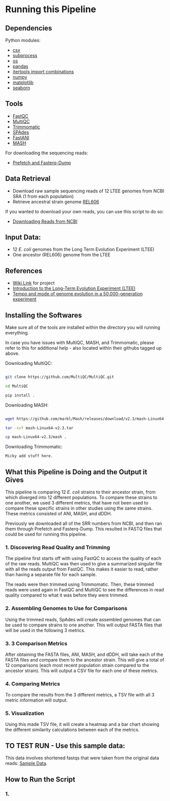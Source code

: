 # Running this Pipeline

## Dependencies
Python modules:
* [csv](https://docs.python.org/3/library/csv.html)
* [subprocess](https://docs.python.org/3/library/subprocess.html)
* [os](https://docs.python.org/3/library/os.html)
* [pandas](https://pandas.pydata.org/)
* [itertools import combinations](https://docs.python.org/3/library/itertools.html)
* [numpy](https://numpy.org/)
* [matplotlib](https://matplotlib.org/stable/)
* [seaborn](https://github.com/mwaskom/seaborn)

## Tools
* [FastQC](https://github.com/s-andrews/FastQC)
* [MultiQC](https://github.com/MultiQC/MultiQC)
* [Trimmomatic](https://github.com/timflutre/trimmomatic)
* [SPAdes](https://github.com/ablab/spades)
* [FastANI](https://github.com/ParBLiSS/FastANI)
* [MASH](https://github.com/marbl/mash)

For downloading the sequencing reads:
* [Prefetch and Fasterq-Dump](https://github.com/ncbi/sra-tools/wiki/08.-prefetch-and-fasterq-dump)

## Data Retrieval 
* Download raw sample sequencing reads of 12 LTEE genomes from NCBI SRA (1 from each population)
* Retrieve ancestral strain genome [REL606](https://www.ncbi.nlm.nih.gov/nuccore/NC_012967.1)

If you wanted to download your own reads, you can use this script to do so:
* [Downloading Reads from NCBI](https://github.com/lexrex333/Ecoli-Project1/blob/main/Get_Fastqs.py)

## Input Data:
* 12 _E. coli_ genomes from the Long Term Evolution Experiment (LTEE)
* One ancestor (REL606) genome from the LTEE
## References 
* [Wiki Link](https://github.com/lexrex333/Ecoli-Project1/wiki) for project 
* [Introduction to the Long-Term Evolution Experiment (LTEE)](https://the-ltee.org/about/) 
* [Tempo and mode of genome evolution in a 50,000-generation experiment](https://www.nature.com/articles/nature18959)

## Installing the Softwares
Make sure all of the tools are installed within the directory you will running everything. 

In case you have issues with MultiQC, MASH, and Trimmomatic, please refer to this for additional help - also located within their githubs tagged up above. 

Downloading MultiQC: 
```bash

git clone https://github.com/MultiQC/MultiQC.git

cd MultiQC

pip install .
```

Downloading MASH:
```bash

wget https://github.com/marbl/Mash/releases/download/v2.3/mash-Linux64-v2.3.tar

tar -xvf mash-Linux64-v2.3.tar

cp mash-Linux64-v2.3/mash .
```

Downloading Trimmomatic:
```bash
Micky add stuff here.
```
## What this Pipeline is Doing and the Output it Gives
This pipeline is comparing 12 _E. coli_ strains to their ancestor strain, from which diverged into 12 different populations. To compare these strains to one another, we used 3 different metrics, that have not been used to compare these specific strains in other studies using the same strains. These metrics consisted of ANI, MASH, and dDDH. 

Previously we downloaded all of the SRR numbers from NCBI, and then ran them through Prefetch and Fasterq-Dump. This resulted in FASTQ files that could be used for running this pipeline. 

### 1. Discovering Read Quality and Trimming
The pipeline first starts off with using FastQC to access the quality of each of the raw reads. MultiQC was then used to give a summarized singular file with all the reads output from FastQC. This makes it easier to read, rather than having a separate file for each sample. 

The reads were then trimmed using Trimmomatic. Then, these trimmed reads were used again in FastQC and MultiQC to see the differences in read quality compared to what it was before they were trimmed. 

### 2. Assembling Genomes to Use for Comparisons
Using the trimmed reads, SpAdes will create assembled genomes that can be used to compare strains to one another. This will output FASTA files that will be used in the following 3 metrics. 

### 3. 3 Comparison Metrics
After obtaining the FASTA files, ANI, MASH, and dDDH, will take each of the FASTA files and compare them to the ancestor strain. This will give a total of 12 comparisons (each most recent population strain compared to the ancestor strain). This will output a CSV file for each one of these metrics. 

### 4. Comparing Metrics
To compare the results from the 3 different metrics, a TSV file with all 3 metric information will output.

### 5. Visualization
Using this made TSV file, it will create a heatmap and a bar chart showing the different similarity calculations between each of the metrics.

## TO TEST RUN - Use this sample data:
This data involves shortened fastqs that were taken from the original data reads: [Sample Data]().

## How to Run the Script

### 1. 




